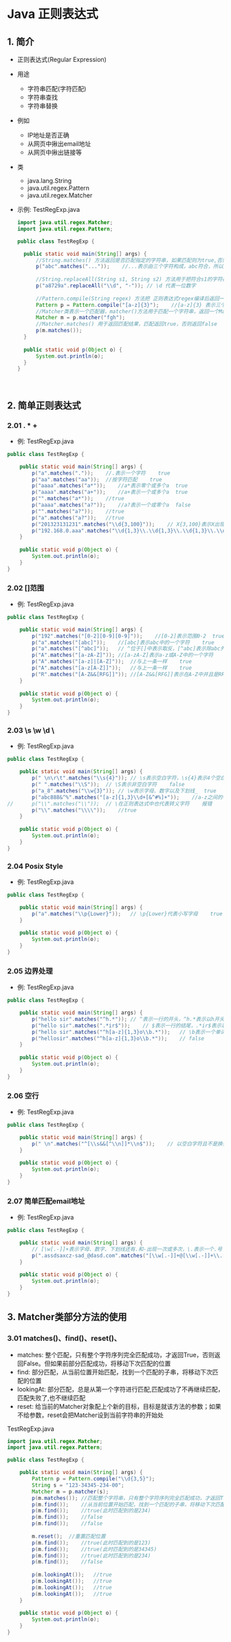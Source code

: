 # Java 正则表达式

## 1. 简介

- 正则表达式(Regular Expression)
- 用途
  - 字符串匹配(字符匹配)
  - 字符串查找
  - 字符串替换
- 例如
  - IP地址是否正确
  - 从网页中揪出email地址
  - 从网页中揪出链接等
- 类
  - java.lang.String
  - java.util.regex.Pattern
  - java.util.regex.Matcher



- 示例: TestRegExp.java

  ```java
  import java.util.regex.Matcher;
  import java.util.regex.Pattern;

  public class TestRegExp {

  	public static void main(String[] args) {
  		//String.matches() 方法返回是否匹配指定的字符串，如果匹配则为true,否则为false
  		p("abc".matches("..."));	//...表示由三个字符构成，abc符合，所以返回true
  		
  		//String.replaceAll(String s1, String s2) 方法用于把符合s1的字符都替换成s2
  		p("a8729a".replaceAll("\\d", "-"));	// \d 代表一位数字
  		
  		//Pattern.compile(String regex) 方法把 正则表达式regex编译后返回一个匹配模式Pattern
  		Pattern p = Pattern.compile("[a-z]{3}");	//[a-z]{3} 表示三个字符组成的字符串，其中每个字符都是a-z中的一个字符
  		//Matcher类表示一个匹配器，matcher()方法用于匹配一个字符串，返回一个Matcher对象
  		Matcher m = p.matcher("fgh");
  		//Matcher.matches() 用于返回匹配结果，匹配返回true，否则返回false
  		p(m.matches());
  	}
  	
  	public static void p(Object o) {
  		System.out.println(o);
  	}
  }

  ```

  ​

## 2. 简单正则表达式

### 2.01 . * +

- 例: TestRegExp.java

```java
public class TestRegExp {

	public static void main(String[] args) {
		p("a".matches("."));	//.表示一个字符    true
		p("aa".matches("aa"));	//按字符匹配    true
		p("aaaa".matches("a*"));	//a*表示零个或多个a  true
		p("aaaa".matches("a+"));	//a+表示一个或多个a  true
		p("".matches("a*"));	//true
		p("aaaa".matches("a?"));	//a?表示一个或零个a  false
		p("".matches("a?"));	//true
		p("a".matches("a?"));	//true
		p("201323131231".matches("\\d{3,100}"));	// X{3,100}表示X出现3-100次，\d{3,100}表示3-100位的数字    true
		p("192.168.0.aaa".matches("\\d{1,3}\\.\\d{1,3}\\.\\d{1,3}\\.\\d{1,3}"));	//false
	}
	
	public static void p(Object o) {
		System.out.println(o);
	}
}
```



### 2.02 []范围

- 例: TestRegExp.java

```java
public class TestRegExp {

	public static void main(String[] args) {
		p("192".matches("[0-2][0-9][0-9]"));	//[0-2]表示范围0-2  true
		p("a".matches("[abc]"));	//[abc]表示abc中的一个字符    true
		p("a".matches("[^abc]"));	// ^位于[]中表示取反，[^abc]表示除abc外的一个字符    false
		p("A".matches("[a-zA-Z]"));	//[a-zA-Z]表示a-z或A-Z中的一个字符    true
		p("A".matches("[a-z]|[A-Z]"));	//与上一条一样    true
		p("A".matches("[a-z[A-Z]]"));	//与上一条一样    true
		p("R".matches("[A-Z&&[RFG]]"));	//[A-Z&&[RFG]]表示在A-Z中并且是RFG中的一个字符    true
	}
	
	public static void p(Object o) {
		System.out.println(o);
	}
}
```



### 2.03 \s \w \d \

- 例: TestRegExp.java

```java
public class TestRegExp {

	public static void main(String[] args) {
		p(" \n\r\t".matches("\\s{4}"));	// \s表示空白字符，\s{4}表示4个空白字符    true
		p(" ".matches("\\S"));	// \S表示非空白字符    false
		p("a_8".matches("\\w{3}"));	// \w表示字母、数字以及下划线_  true
		p("abc888&^%".matches("[a-z]{1,3}\\d+[&^#%]+"));	//a-z之间的字母出现1-3次，\\d+表示数字出现一次或多次，[&^#%]+表示&^#%中的出现一次或多次
//		p("\\".matches("\\"));	// \在正则表达式中也代表转义字符    报错
		p("\\".matches("\\\\"));	//true
	}
	
	public static void p(Object o) {
		System.out.println(o);
	}
}
```



### 2.04 Posix Style

- 例: TestRegExp.java

```java
public class TestRegExp {

	public static void main(String[] args) {
		p("a".matches("\\p{Lower}"));	// \p{Lower}代表小写字母    true
	}
	
	public static void p(Object o) {
		System.out.println(o);
	}
}
```



### 2.05 边界处理

- 例: TestRegExp.java

```java
public class TestRegExp {

	public static void main(String[] args) {
		p("hello sir".matches("^h.*"));	// ^表示一行的开头，^h.*表示以h开头，后面有零个或多个字符    true
		p("hello sir".matches(".*ir$"));	// $表示一行的结尾，.*ir$表示以ir结尾，前面有零个或多个字符    true
		p("hello sir".matches("^h[a-z]{1,3}o\\b.*"));	// \b表示一个单词的边界    true
		p("hellosir".matches("^h[a-z]{1,3}o\\b.*"));	// false
	}
	
	public static void p(Object o) {
		System.out.println(o);
	}
}

```



### 2.06 空行

- 例: TestRegExp.java

```java
public class TestRegExp {

	public static void main(String[] args) {
		p(" \n".matches("^[\\s&&[^\\n]]*\\n$"));	// 以空白字符且不是换行符\n开头，这样的字符出现零次或多次，且以换行符\n结尾
	}
	
	public static void p(Object o) {
		System.out.println(o);
	}
}
```



### 2.07 简单匹配email地址

- 例: TestRegExp.java

```java
public class TestRegExp {

	public static void main(String[] args) {
		// [\w[.-]]+表示字母、数字、下划线还有.和-出现一次或多次，\.表示一个.号
		p(".assdsaxcz-sad_@dasd.com".matches("[\\w[.-]]+@[\\w[.-]]+\\.[\\w]+"));	// true
	}
	
	public static void p(Object o) {
		System.out.println(o);
	}
}
```



## 3. Matcher类部分方法的使用

### 3.01 matches()、find()、reset()、

- matches: 整个匹配，只有整个字符序列完全匹配成功，才返回True，否则返回False。但如果前部分匹配成功，将移动下次匹配的位置
- find: 部分匹配，从当前位置开始匹配，找到一个匹配的子串，将移动下次匹配的位置
- lookingAt: 部分匹配，总是从第一个字符进行匹配,匹配成功了不再继续匹配，匹配失败了,也不继续匹配
- reset: 给当前的Matcher对象配上个新的目标，目标是就该方法的参数；如果不给参数，reset会把Matcher设到当前字符串的开始处

TestRegExp.java

```java
import java.util.regex.Matcher;
import java.util.regex.Pattern;

public class TestRegExp {

	public static void main(String[] args) {
		Pattern p = Pattern.compile("\\d{3,5}");
		String s = "123-34345-234-00";
		Matcher m = p.matcher(s);
		p(m.matches());	//匹配整个字符串，只有整个字符序列完全匹配成功，才返回True，但如果前部分匹配成功，将移动下次匹配的位置    false(下次匹配位置是-)
		p(m.find());	//从当前位置开始匹配，找到一个匹配的子串，将移动下次匹配的位置  true(此时匹配到的是34345)
		p(m.find());	//true(此时匹配到的是234)
		p(m.find());	//false
		p(m.find());	//false
		
		m.reset();	//重置匹配位置
		p(m.find());	//true(此时匹配到的是123)
		p(m.find());	//true(此时匹配到的是34345)
		p(m.find());	//true(此时匹配到的是234)
		p(m.find());	//false
		
		p(m.lookingAt());	//true
		p(m.lookingAt());	//true
		p(m.lookingAt());	//true
		p(m.lookingAt());	//true
	}
	
	public static void p(Object o) {
		System.out.println(o);
	}
}
```

